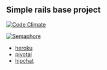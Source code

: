 Simple rails base project
-

[![Code Climate](https://codeclimate.com/github/jensenackles/simple-rails-base-project.png)](https://codeclimate.com/repos/53d208fc69568026f700eca1/feed)

[![Semaphore](https://semaphoreapp.com/api/v1/projects/fd3db752-955d-445d-966f-6f7a0d1c2626/218141/badge.png)](https://semaphoreapp.com/jensenackles/simple-rails-base-project)

- [heroku](http://simple-rails-base-project.herokuapp.com/)
- [pivotal](https://www.pivotaltracker.com/s/projects/1129344)
- [hipchat](https://simple-rails-base-project.hipchat.com/chat)
